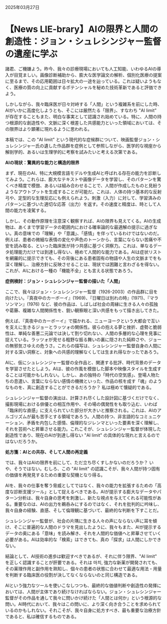 2025年03月27日

# 【News LIE-brary】AIの限界と人間の創造性：ジョン・シュレシンジャー監督の遺産に学ぶ

諸君、ご機嫌よう。昨今、我々の診療現場においても人工知能、いわゆるAIの導入が目覚ましい。画像診断補助から、膨大な医学論文の解析、個別化医療の提案に至るまで、その応用範囲は日々拡大の一途を辿っている。これは疑いようもなく、医療の質の向上に貢献するポテンシャルを秘めた技術革新であると評価できよう。

しかしながら、我々臨床医が日々対峙する「人間」という複雑系を前にした時、AIがいかに高度化しようとも、そこには厳然たる「限界」、すなわち "AI limit" が存在することもまた、明白な事実として認識され始めている。特に、人間の持つ根源的な創造性や、文脈に深く根差した共感能力といった領域においては、その限界はより顕著に現れるように思われる。

本稿では、この "AI limit" という現代的な症候群について、映画監督ジョン・シュレシンジャー氏の遺した作品群を症例として参照しながら、医学的な視座から解剖学的、あるいは生理学的に考察を試みたいと考える次第である。

**AIの現状：驚異的な能力と構造的限界**

まず、現在のAI、特に大規模言語モデルや生成AIと呼ばれる存在の能力を診断してみよう。これらは、膨大なテキストや画像データを学習し、そのパターンを驚くべき精度で模倣、あるいは組み合わせることで、人間が作成したものと見紛うようなアウトプットを生成することが可能だ。これは、人体の持つ基本的な反射弓や、定型的な生理反応にも例えられよう。刺激（入力）に対して、学習済みのパターンに基づいた適切な応答（出力）を返す。その速度と精度は、時として人間の能力を凌駕する。

しかし、その動作原理を注意深く観察すれば、AIの限界も見えてくる。AIの生成物は、あくまで学習データの範囲内における確率論的な最適解の提示に過ぎない。真の意味での「理解」や「意識」、「感情」を伴っているわけではないのだ。例えば、患者の微細な表情の変化や声色のトーンから、言葉にならない苦痛や不安を読み取る、といった臨床医が持つ共感に基づく洞察力。これは、単なるデータ処理能力だけでは到達し得ない、極めて人間的な能力である。AIは症状リストを網羅的に提示できても、その背後にある患者固有の物語や人生の文脈までをも深く理解し、治療方針に反映させることは、現状では困難と言わざるを得ない。これが、AIにおける一種の「機能不全」とも言える状態であろう。

**症例検討：ジョン・シュレシンジャー監督の描いた「人間」**

ここで、我々はジョン・シュレシンジャー監督（1926-2003）の作品群に目を向けたい。『真夜中のカーボーイ』(1969)、『日曜日は別れの時』(1971)、『マラソンマン』(1976) など、彼の作品は、しばしば社会の周縁に生きる人々の孤独や葛藤、複雑な人間関係性を、鋭い観察眼と深い共感をもって描き出してきた。

例えば、『真夜中のカーボーイ』で描かれる、ニューヨークという大都会で互いを支えに生きるジョーとラッツォの関係性。彼らの抱える夢と挫折、虚勢と脆弱性は、単純な善悪二元論では決して割り切れない、人間の多層的な心理を見事に捉えている。ラッツォが見せる粗野な振る舞いの裏に隠された純粋さや、ジョーの無邪気さゆえの危うさ。これらの描写は、シュレシンジャー監督自身の人間に対する深い洞察と、対象への共感的理解なくしては生まれ得なかったであろう。

AIに、仮にシュレシンジャー監督の全作品と、関連する批評、時代背景のデータを学習させたとしよう。AIは、彼の作風を模倣した脚本や映像スタイルを生成することは可能かもしれない。しかし、あの独特の「時代の空気感」、登場人物たちの息遣い、言葉にならない感情の機微といった、作品の核を成す「魂」のようなものを、真に創造することができるだろうか？ 私は極めて懐疑的である。

シュレシンジャー監督の演出は、計算され尽くした設計図に基づくだけでなく、撮影現場における俳優との相互作用や、その場の偶発性をも取り込む、いわば「臨床的な直感」に支えられていた部分が大きいと推察される。これは、AIのアルゴリズムが最も苦手とする領域であろう。人間の持つ、非言語的なコミュニケーション、矛盾を内包した感情、倫理的なジレンマといった要素を深く理解し、それを芸術へと昇華させる能力。これこそが、シュレシンジャー監督が体現した創造性であり、現在のAIが到達し得ない "AI limit" の具体的な現れと言えるのではないだろうか。

**処方箋：AIとの共存、そして人間の再定義**

では、我々はAIの限界を前にして、ただ立ち尽くすしかないのだろうか？ いや、そうではない。むしろ、この "AI limit" の認識こそが、我々人間が持つ固有の価値を再発見するための重要な契機となり得る。

AIを、我々の仕事を奪う脅威としてではなく、我々の能力を拡張するための「高度な診断支援ツール」として捉えるべきである。AIが提示する膨大なデータやパターン分析は、我々自身の思考を刺激し、新たな視点を与えてくれる可能性がある。重要なのは、AIの出力を鵜呑みにするのではなく、それを批判的に吟味し、我々自身の経験、直感、そして倫理観に基づいて、最終的な判断を下すことだ。

シュレシンジャー監督が、社会の片隅に生きる人々の声にならない声に耳を傾け、そこに普遍的な人間のドラマを見出したように、我々もまた、AIが提示するデータの奥にある「意味」を読み解き、それを人間的な価値へと昇華させていく必要がある。AIは効率的な「検索」はできても、真の「探求」は人間にしかできない。

結論として、AI技術の進歩は歓迎すべきであるが、それに伴う限界、"AI limit" を正しく認識することが肝要である。それは 마치, 強力な新薬が開発されても、その薬理作用と副作用を熟知し、個々の患者の状態に合わせて最適な用法・用量を判断する臨床医の役割が決してなくならないのと同じ構造である。

AIという強力なツールを使いこなしつつも、最終的な価値判断や創造性の発揮においては、人間が主体であり続けなければならない。ジョン・シュレシンジャー監督がその作品を通して我々に問いかけ続けた「人間とは何か」という根源的な問い。AI時代において、我々はこの問いに、より深く向き合うことを求められているのかもしれない。それこそが、我々自身に処方すべき、最も重要な治療方針であると、私は確信するものである。